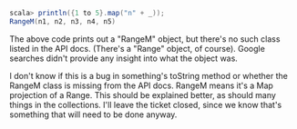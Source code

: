 ```scala
scala> println({1 to 5}.map("n" + _)); 
RangeM(n1, n2, n3, n4, n5) 
```

The above code prints out a "RangeM" object, but there's no such class listed in the API docs.  (There's a "Range" object, of course).  Google searches didn't provide any insight into what the object was.

I don't know if this is a bug in something's toString method or whether the RangeM class is missing from the API docs.
RangeM means it's a Map projection of a Range. This should be explained better, as should many things in the collections. I'll leave the ticket closed, since we know that's something that will need to be done anyway.
